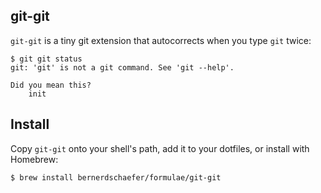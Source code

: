 git-git
-------

`git-git` is a tiny git extension that autocorrects when you type `git` twice:

```
$ git git status
git: 'git' is not a git command. See 'git --help'.

Did you mean this?
	init
```

## Install

Copy `git-git` onto your shell's path, add it to your dotfiles, or install
with Homebrew:

```
$ brew install bernerdschaefer/formulae/git-git
```
